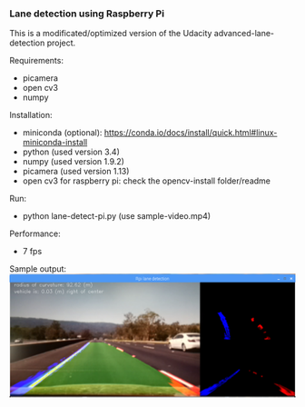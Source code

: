 ### Lane detection using Raspberry Pi
This is a modificated/optimized version of the Udacity advanced-lane-detection project.

Requirements:
- picamera
- open cv3
- numpy

 Installation:
- miniconda  (optional): https://conda.io/docs/install/quick.html#linux-miniconda-install
- python     (used version 3.4)
- numpy      (used version 1.9.2)
- picamera   (used version 1.13)
- open cv3 for raspberry pi: check the opencv-install folder/readme

Run:
- python lane-detect-pi.py (use sample-video.mp4)

Performance:
- 7 fps

Sample output:
![screenshot](screenshot.png)
